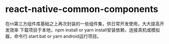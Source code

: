 # react-native-common-components
在rn第三方组件库基础之上再次封装的一些组件集，供日常开发使用，大大提高开发效率
下载项目于本地，npm install or yarn install安装依赖，连接真机或模拟器，命令行.start.bat or yarn android运行项目。
